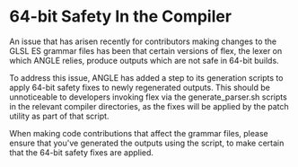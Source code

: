 # 64-bit Safety In the Compiler

An issue that has arisen recently for contributors making changes to the GLSL ES
grammar files has been that certain versions of flex, the lexer on which ANGLE
relies, produce outputs which are not safe in 64-bit builds.

To address this issue, ANGLE has added a step to its generation scripts to apply
64-bit safety fixes to newly regenerated outputs. This should be unnoticeable to
developers invoking flex via the generate\_parser.sh scripts in the relevant
compiler directories, as the fixes will be applied by the patch utility as part
of that script.

When making code contributions that affect the grammar files, please ensure that
you've generated the outputs using the script, to make certain that the 64-bit
safety fixes are applied.
